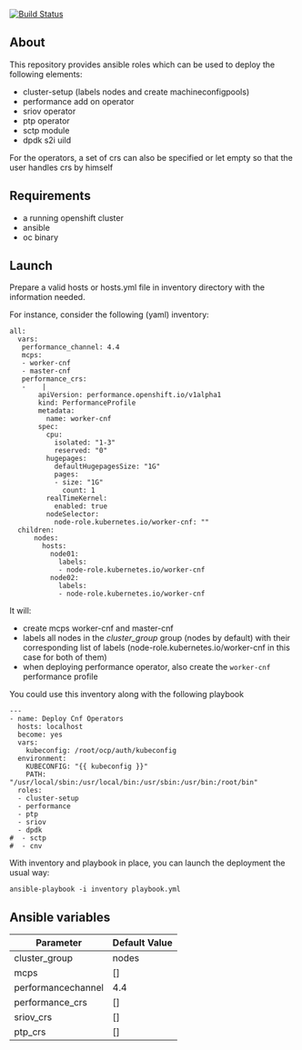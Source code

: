 [![Build Status](https://travis-ci.org/karmab/ansible-cnf-install.svg?branch=master)](https://travis-ci.org/karmab/ansible-cnf-install)

## About

This repository provides ansible roles which can be used to deploy the following elements:
- cluster-setup (labels nodes and create machineconfigpools)
- performance add on operator
- sriov operator
- ptp operator
- sctp module
- dpdk s2i uild

For the operators, a set of crs can also be specified or let empty so that the user handles crs by himself

## Requirements

- a running openshift cluster
- ansible
- oc binary

## Launch

Prepare a valid hosts or hosts.yml file in inventory directory with the information needed.

For instance, consider the following (yaml) inventory:

```
all:
  vars:
   performance_channel: 4.4
   mcps:
   - worker-cnf
   - master-cnf
   performance_crs:
   -    |
       apiVersion: performance.openshift.io/v1alpha1
       kind: PerformanceProfile
       metadata:
         name: worker-cnf
       spec:
         cpu:
           isolated: "1-3"
           reserved: "0"
         hugepages:
           defaultHugepagesSize: "1G"
           pages:
           - size: "1G"
             count: 1
         realTimeKernel:
           enabled: true
         nodeSelector:
           node-role.kubernetes.io/worker-cnf: ""
  children:
      nodes:
        hosts:
          node01:
            labels:
            - node-role.kubernetes.io/worker-cnf
          node02:
            labels:
            - node-role.kubernetes.io/worker-cnf
```

It will:

- create mcps worker-cnf and master-cnf
- labels all nodes in the *cluster_group* group (nodes by default) with their corresponding list of labels (node-role.kubernetes.io/worker-cnf in this case for both of them)
- when deploying performance operator, also create the `worker-cnf` performance profile

You could use this inventory along with the following playbook

```
---
- name: Deploy Cnf Operators
  hosts: localhost
  become: yes
  vars:
    kubeconfig: /root/ocp/auth/kubeconfig
  environment:
    KUBECONFIG: "{{ kubeconfig }}"
    PATH: "/usr/local/sbin:/usr/local/bin:/usr/sbin:/usr/bin:/root/bin"
  roles:
  - cluster-setup
  - performance
  - ptp
  - sriov
  - dpdk
#  - sctp
#  - cnv
```

With inventory and playbook in place, you can launch the deployment the usual way:

```
ansible-playbook -i inventory playbook.yml
```

## Ansible variables

|Parameter                |Default Value |
|-------------------------|--------------|
|cluster_group            |nodes         |
|mcps                     |[]            |
|performancechannel       |4.4           |
|performance_crs          |[]            |
|sriov_crs                |[]            |
|ptp_crs                  |[]            |

